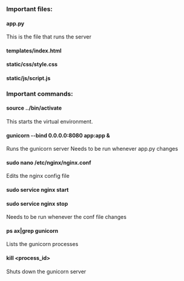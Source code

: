 ### Important files:

#### app.py
This is the file that runs the server

#### templates/index.html
#### static/css/style.css
#### static/js/script.js

### Important commands:

#### source ../bin/activate

This starts the virtual environment. 

#### gunicorn --bind 0.0.0.0:8080 app:app &
Runs the gunicorn server
Needs to be run whenever app.py changes
#### sudo nano /etc/nginx/nginx.conf
Edits the nginx config file
#### sudo service nginx start
#### sudo service nginx stop
Needs to be run whenever the conf file changes

#### ps ax|grep gunicorn
Lists the gunicorn processes
#### kill <process_id>
Shuts down the gunicorn server
